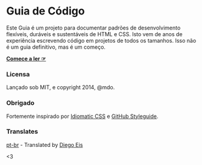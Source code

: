 # Guia de Código

Este Guia é um projeto para documentar padrões de desenvolvimento flexíveis, duráveis e sustentáveis de HTML e CSS. Isto vem de anos de experiência escrevendo código em projetos de todos os tamanhos. Isso não é um guia definitivo, mas é um começo.

**[Comece a ler ☞](http://diegoeis.github.io/code-guide/pt-br)**

### Licensa

Lançado sob MIT, e copyright 2014, @mdo.

### Obrigado

Fortemente inspirado por [Idiomatic CSS](https://github.com/necolas/idiomatic-css) e [GitHub Styleguide](http://github.com/styleguide).

### Translates

[pt-br](http://diegoeis.github.io/code-guide/pt-br/) - Translated by [Diego Eis](http://tableless.com.br/)

<3
